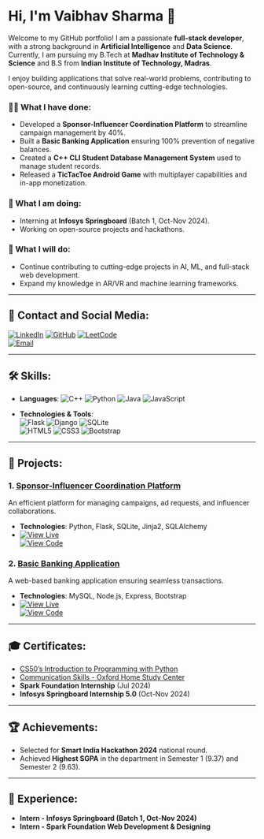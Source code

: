 <!--
- 👋 Hi, I’m @itsVaibhavSharma
- 👀 I’m interested in ...
- 🌱 I’m currently learning ...
- 💞️ I’m looking to collaborate on ...
- 📫 How to reach me ...
- 😄 Pronouns: ...
- ⚡ Fun fact: ...

itsVaibhavSharma/itsVaibhavSharma is a ✨ special ✨ repository because its `README.md` (this file) appears on your GitHub profile.
You can click the Preview link to take a look at your changes.
--->

# Hi, I'm Vaibhav Sharma 👋

Welcome to my GitHub portfolio! I am a passionate **full-stack developer**, with a strong background in **Artificial Intelligence** and **Data Science**. Currently, I am pursuing my B.Tech at **Madhav Institute of Technology & Science** and B.S from **Indian Institute of Technology, Madras**. 

I enjoy building applications that solve real-world problems, contributing to open-source, and continuously learning cutting-edge technologies.

### 👨‍💻 What I have done:
- Developed a **Sponsor-Influencer Coordination Platform** to streamline campaign management by 40%.
- Built a **Basic Banking Application** ensuring 100% prevention of negative balances.
- Created a **C++ CLI Student Database Management System** used to manage student records.
- Released a **TicTacToe Android Game** with multiplayer capabilities and in-app monetization.
  
### 🌱 What I am doing:
- Interning at **Infosys Springboard** (Batch 1, Oct-Nov 2024).
- Working on open-source projects and hackathons.
  
### 🚀 What I will do:
- Continue contributing to cutting-edge projects in AI, ML, and full-stack web development.
- Expand my knowledge in AR/VR and machine learning frameworks.
  
---

## 🔗 Contact and Social Media:

[![LinkedIn](https://img.shields.io/badge/LinkedIn-0077B5?style=flat-square&logo=linkedin&logoColor=white)](https://www.linkedin.com/in/itsVaibhavSharma) 
[![GitHub](https://img.shields.io/badge/GitHub-181717?style=flat-square&logo=github)](https://github.com/itsVaibhavSharma)
[![LeetCode](https://img.shields.io/badge/LeetCode-FFA116?style=flat-square&logo=leetcode&logoColor=black)](https://leetcode.com/u/itsVaibhavSharma/)  
[![Email](https://img.shields.io/badge/Email-D14836?style=flat-square&logo=gmail&logoColor=white)](mailto:itsVaibhavSharma007@gmail.com)

---

## 🛠️ Skills:

- **Languages**: ![C++](https://img.shields.io/badge/C++-00599C?style=flat-square&logo=c%2B%2B&logoColor=white) ![Python](https://img.shields.io/badge/Python-3776AB?style=flat-square&logo=python&logoColor=white) ![Java](https://img.shields.io/badge/Java-007396?style=flat-square&logo=java&logoColor=white) ![JavaScript](https://img.shields.io/badge/JavaScript-323330?style=flat-square&logo=javascript&logoColor=f7df1e)

- **Technologies & Tools**:  
  ![Flask](https://img.shields.io/badge/Flask-000000?style=flat-square&logo=flask&logoColor=white) ![Django](https://img.shields.io/badge/Django-092E20?style=flat-square&logo=django&logoColor=white) ![SQLite](https://img.shields.io/badge/SQLite-003B57?style=flat-square&logo=sqlite&logoColor=white)  
  ![HTML5](https://img.shields.io/badge/HTML5-E34F26?style=flat-square&logo=html5&logoColor=white) ![CSS3](https://img.shields.io/badge/CSS3-1572B6?style=flat-square&logo=css3&logoColor=white) ![Bootstrap](https://img.shields.io/badge/Bootstrap-563D7C?style=flat-square&logo=bootstrap&logoColor=white)

---

## 📂 Projects:

### 1. **[Sponsor-Influencer Coordination Platform](https://github.com/itsVaibhavSharma/IESCP)**  
An efficient platform for managing campaigns, ad requests, and influencer collaborations.
- **Technologies**: Python, Flask, SQLite, Jinja2, SQLAlchemy  
- [![View Live](https://img.shields.io/badge/View%20Live-009688?style=flat-square)](https://project-live-link.com)  
  [![View Code](https://img.shields.io/badge/View%20Code-181717?style=flat-square&logo=github)](https://github.com/itsVaibhavSharma/IESCP)

### 2. **[Basic Banking Application](https://github.com/itsVaibhavSharma/Basic-Banking-Application)**  
A web-based banking application ensuring seamless transactions.
- **Technologies**: MySQL, Node.js, Express, Bootstrap  
- [![View Live](https://img.shields.io/badge/View%20Live-009688?style=flat-square)](https://banking-app-live-link.com)  
  [![View Code](https://img.shields.io/badge/View%20Code-181717?style=flat-square&logo=github)](https://github.com/itsVaibhavSharma/Basic-Banking-Application)

---

## 🎓 Certificates:

- [CS50’s Introduction to Programming with Python](https://certificates.cs50.io/fe81723e-d4e4-4fca-a03e-535eff7fc93e.pdf?size=letter)
- [Communication Skills - Oxford Home Study Center](https://oxford-home-study-link.com)  
- **Spark Foundation Internship** (Jul 2024)  
- **Infosys Springboard Internship 5.0** (Oct-Nov 2024)

---

## 🏆 Achievements:

- Selected for **Smart India Hackathon 2024** national round.
- Achieved **Highest SGPA** in the department in Semester 1 (9.37) and Semester 2 (9.63).

---

## 💼 Experience:

- **Intern - Infosys Springboard (Batch 1, Oct-Nov 2024)**
- **Intern - Spark Foundation Web Development & Designing**
